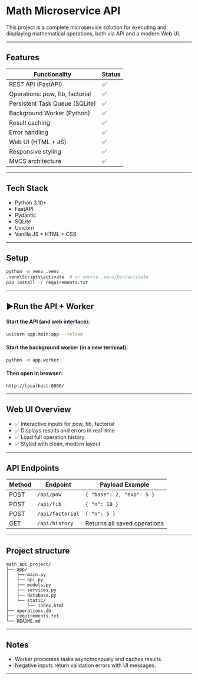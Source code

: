 # Math Microservice API

This project is a complete microservice solution for executing and displaying mathematical operations, both via API and a modern Web UI.

---

## Features

| Functionality                | Status |
|-----------------------------|--------|
| REST API (FastAPI)          | ✅     |
| Operations: pow, fib, factorial | ✅ |
| Persistent Task Queue (SQLite)          | ✅     |
| Background Worker (Python)              | ✅     |
| Result caching              | ✅     |
| Error handling   | ✅     |
| Web UI (HTML + JS)          | ✅     |
| Responsive styling          | ✅     |
| MVCS architecture           | ✅     |

---

## Tech Stack

- Python 3.10+
- FastAPI
- Pydantic
- SQLite
- Uvicorn
- Vanilla JS + HTML + CSS

---

## Setup

```bash
python -m venv .venv
.venv\Scripts\activate  # or source .venv/bin/activate
pip install -r requirements.txt
```

---

## ▶Run the API + Worker

#### Start the API (and web interface):
```bash
uvicorn app.main:app --reload
```

#### Start the background worker (in a new terminal):
```bash
python -m app.worker
```

#### Then open in browser:

```
http://localhost:8000/
```

---

## Web UI Overview

- ✅ Interactive inputs for pow, fib, factorial
- ✅ Displays results and errors in real-time
- ✅ Load full operation history
- ✅ Styled with clean, modern layout

---

## API Endpoints

| Method | Endpoint        | Payload Example               |
|--------|------------------|-------------------------------|
| POST   | `/api/pow`       | `{ "base": 2, "exp": 5 }`     |
| POST   | `/api/fib`       | `{ "n": 10 }`                 |
| POST   | `/api/factorial` | `{ "n": 5 }`                  |
| GET    | `/api/history`   | Returns all saved operations  |

---

## Project structure

```
math_api_project/
├── app/
│   ├── main.py
│   ├── api.py
│   ├── models.py
│   ├── services.py
│   ├── database.py
│   └── static/
│       └── index.html
├── operations.db
├── requirements.txt
└── README.md
```

---

## Notes

- Worker processes tasks asynchronously and caches results.
- Negative inputs return validation errors with UI messages.


---
